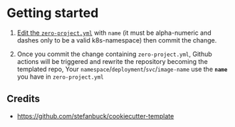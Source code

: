 # Getting started
1. [Edit the `zero-project.yml`][edit] with `name` (it must be alpha-numeric and dashes only to be a valid k8s-namespace) then commit the change.

2. Once you commit the change containing `zero-project.yml`, Github actions will be triggered and rewrite the repository becoming the templated repo, Your `namespace`/`deployment`/`svc`/`image-name` use the **`name`** you have in `zero-project.yml`

## Credits
- https://github.com/stefanbuck/cookiecutter-template

[edit]: ../../edit/main/zero-project.yml